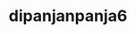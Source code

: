 ---
title: dipanjanpanja6
github: https://github.com/dipanjanpanja6
mode: light
transition: 3s
archetype:
  - Little Bit of Everything
---